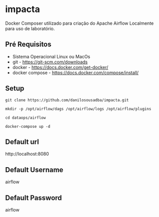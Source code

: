 # impacta
Docker Composer utilizado para criação do Apache Airflow Localmente para uso de laboratório.


## Pré Requisitos
- Sistema Operacional Linux ou MacOs
- git               - https://git-scm.com/downloads
- docker            - https://docs.docker.com/get-docker/
- docker compose    - https://docs.docker.com/compose/install/

## Setup
```
git clone https://github.com/danilosousadba/impacta.git
```
```
mkdir -p /opt/airflow/dags /opt/airflow/logs /opt/airflow/plugins
```
```
cd dataops/airflow
```
```
docker-compose up -d
```
## Default url
http://localhost:8080

## Default Username
airflow

## Default Password
airflow

